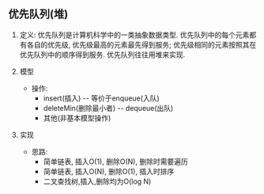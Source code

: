 ## **优先队列(堆)**

1. 定义:
    优先队列是计算机科学中的一类抽象数据类型.
    优先队列中的每个元素都有各自的优先级, 优先级最高的元素最先得到服务;
    优先级相同的元素按照其在优先队列中的顺序得到服务.
    优先队列往往用堆来实现.
    
2. 模型
    - 操作: 
        - insert(插入) -- 等价于enqueue(入队)
        - deleteMin(删除最小者) -- dequeue(出队)
        - 其他(非基本模型操作)
        
3. 实现
    - 思路:
        - 简单链表, 插入O(1), 删除O(N), 删除时需要遍历
        - 简单链表, 插入O(N), 删除O(1), 插入时排序
        - 二叉查找树,插入,删除均为O(log N)
